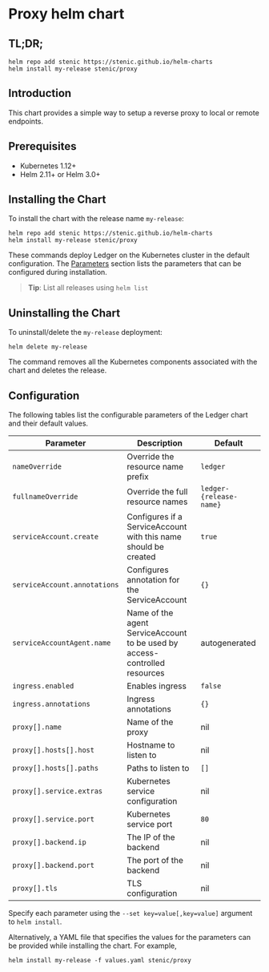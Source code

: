 # Proxy helm chart

## TL;DR;

```console
helm repo add stenic https://stenic.github.io/helm-charts
helm install my-release stenic/proxy
```


## Introduction

This chart provides a simple way to setup a reverse proxy to local or remote endpoints.


## Prerequisites

- Kubernetes 1.12+
- Helm 2.11+ or Helm 3.0+


## Installing the Chart

To install the chart with the release name `my-release`:

```console
helm repo add stenic https://stenic.github.io/helm-charts
helm install my-release stenic/proxy
```

These commands deploy Ledger on the Kubernetes cluster in the default configuration. The [Parameters](#parameters) section lists the parameters that can be configured during installation.

> **Tip**: List all releases using `helm list`


## Uninstalling the Chart

To uninstall/delete the `my-release` deployment:

```console
helm delete my-release
```

The command removes all the Kubernetes components associated with the chart and deletes the release.


## Configuration

The following tables list the configurable parameters of the Ledger chart and their default values.

| Parameter                         | Description                          | Default                                   |
| --------------------------------- | ------------------------------------ | ----------------------------------------- |
| `nameOverride`                    | Override the resource name prefix    | `ledger`                                  |
| `fullnameOverride`                | Override the full resource names     | `ledger-{release-name}`                   |
| `serviceAccount.create`           | Configures if a ServiceAccount with this name should be created | `true`         |
| `serviceAccount.annotations`      | Configures annotation for the ServiceAccount | `{}`                              |
| `serviceAccountAgent.name`        | Name of the agent ServiceAccount to be used by access-controlled resources | autogenerated |
| `ingress.enabled`                 | Enables ingress                      | `false`                                   |
| `ingress.annotations`             | Ingress annotations                  | `{}`                                      |
| `proxy[].name`                    | Name of the proxy                    | nil                                       |
| `proxy[].hosts[].host`            | Hostname to listen to                | nil                                       |
| `proxy[].hosts[].paths`           | Paths to listen to                   | `[]`                                      |
| `proxy[].service.extras`          | Kubernetes service configuration     | nil                                       |
| `proxy[].service.port`            | Kubernetes service port              | `80`                                      |
| `proxy[].backend.ip`              | The IP of the backend                | nil                                       |
| `proxy[].backend.port`            | The port of the backend              | nil                                       |
| `proxy[].tls`                     | TLS configuration                    | nil                                       |

Specify each parameter using the `--set key=value[,key=value]` argument to `helm install`.

Alternatively, a YAML file that specifies the values for the parameters can be provided while installing the chart. For example,

```console
helm install my-release -f values.yaml stenic/proxy
```
